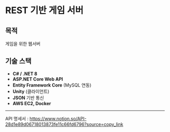 # REST 기반 게임 서버 

## 목적
게임을 위한 웹서버 

## 기술 스택
- **C# / .NET 8**
- **ASP.NET Core Web API**
- **Entity Framework Core** (MySQL 연동)
- **Unity** (클라이언트)
- **JSON** 기반 통신
- **AWS EC2, Docker**

---
API 명세서 : https://www.notion.so/API-28d1e89d06718013873fe11c66fd6796?source=copy_link
